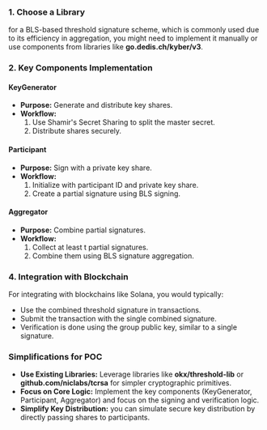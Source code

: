 ### 1. Choose a Library

for a BLS-based threshold signature scheme, which is commonly used due to its efficiency in aggregation, you might need to implement it manually or use components from libraries like **go.dedis.ch/kyber/v3**.

### 2. Key Components Implementation

#### KeyGenerator

- **Purpose:** Generate and distribute key shares.
- **Workflow:**
  1. Use Shamir's Secret Sharing to split the master secret.
  2. Distribute shares securely.

#### Participant

- **Purpose:** Sign with a private key share.
- **Workflow:**
  1. Initialize with participant ID and private key share.
  2. Create a partial signature using BLS signing.

#### Aggregator

- **Purpose:** Combine partial signatures.
- **Workflow:**
  1. Collect at least t partial signatures.
  2. Combine them using BLS signature aggregation.

### 4. Integration with Blockchain

For integrating with blockchains like Solana, you would typically:

- Use the combined threshold signature in transactions.
- Submit the transaction with the single combined signature.
- Verification is done using the group public key, similar to a single signature.

### Simplifications for POC

- **Use Existing Libraries:** Leverage libraries like **okx/threshold-lib** or **github.com/niclabs/tcrsa** for simpler cryptographic primitives.
- **Focus on Core Logic:** Implement the key components (KeyGenerator, Participant, Aggregator) and focus on the signing and verification logic.
- **Simplify Key Distribution:** you can simulate secure key distribution by directly passing shares to participants.
